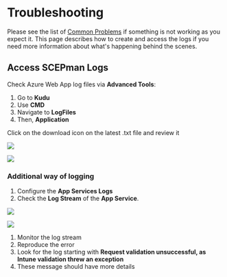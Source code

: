 # Troubleshooting

Please see the list of [Common Problems](general.md) if something is not working as you expect it. This page describes how to create and access the logs if you need more information about what's happening behind the scenes.

## Access SCEPman Logs

Check Azure Web App log files via **Advanced Tools**:

1. Go to **Kudu**
2. Use **CMD**
3. Navigate to **LogFiles**
4. Then, **Application**

Click on the download icon on the latest .txt file and review it

![](<../../../.gitbook/assets/event32\_3 (2) (7) (4) (1) (1) (1) (1) (1) (1) (1) (13).png>)

![](<../../../.gitbook/assets/event32\_3 (2) (7) (4) (1) (1) (1) (1) (1) (1) (1) (14).png>)

### Additional way of logging

1. Configure the **App Services Logs**
2. Check the **Log Stream** of the **App Service**.

![](<../../../.gitbook/assets/event32\_5 (2) (3) (3) (3) (3) (3) (2) (1) (1) (1) (1) (1) (1) (1) (1) (3).png>)

![](<../../../.gitbook/assets/event32\_6 (3) (3) (3) (3) (3) (3) (2) (1) (1) (1) (1) (1) (1) (1) (1) (2).png>)

1. Monitor the log stream
2. Reproduce the error
3. Look for the log starting with **Request validation unsuccessful, as Intune validation threw an exception**
4. These message should have more details
